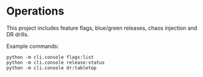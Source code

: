 # Operations

This project includes feature flags, blue/green releases, chaos injection and DR drills.

Example commands:
```
python -m cli.console flags:list
python -m cli.console release:status
python -m cli.console dr:tabletop
```
